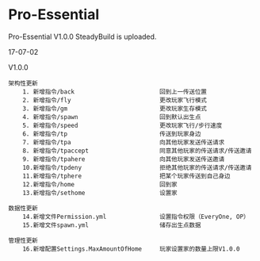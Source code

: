 # Pro-Essential

Pro-Essential V1.0.0 SteadyBuild is uploaded.

17-07-02

V1.0.0

	架构性更新
		1. 新增指令/back						回到上一传送位置
		2. 新增指令/fly							更改玩家飞行模式
		3. 新增指令/gm							更改玩家生存模式
		4. 新增指令/spawn						回到默认出生点
		5. 新增指令/speed						更改玩家飞行/步行速度
		6. 新增指令/tp							传送到玩家身边
		7. 新增指令/tpa							向其他玩家发送传送请求
		8. 新增指令/tpaccept					同意其他玩家的传送请求/传送邀请
		9. 新增指令/tpahere						向其他玩家发送传送邀请
		10.新增指令/tpdeny						拒绝其他玩家的传送请求/传送邀请
		11.新增指令/tphere						把某个玩家传送到自己身边
		12.新增指令/home						回到家
		13.新增指令/sethome						设置家
	
	数据性更新
	   	14.新增文件Permission.yml				设置指令权限（EveryOne, OP）
	   	15.新增文件spawn.yml					储存出生点数据
	   
	管理性更新
	   	16.新增配置Settings.MaxAmountOfHome		玩家设置家的数量上限V1.0.0